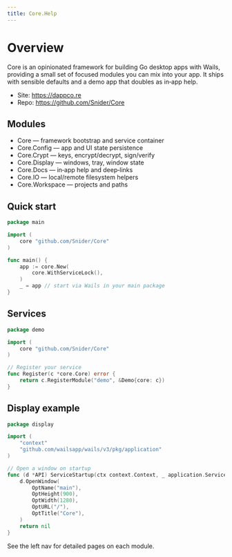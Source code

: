 ```yaml
---
title: Core.Help
---
```


# Overview

Core is an opinionated framework for building Go desktop apps with Wails, providing a small set of focused modules you can mix into your app. It ships with sensible defaults and a demo app that doubles as in‑app help.

- Site: https://dappco.re
- Repo: https://github.com/Snider/Core

## Modules

- Core — framework bootstrap and service container
- Core.Config — app and UI state persistence
- Core.Crypt — keys, encrypt/decrypt, sign/verify
- Core.Display — windows, tray, window state
- Core.Docs — in‑app help and deep‑links
- Core.IO — local/remote filesystem helpers
- Core.Workspace — projects and paths

## Quick start
```go
package main

import (
    core "github.com/Snider/Core"
)

func main() {
	app := core.New(
		core.WithServiceLock(),
	)
	_ = app // start via Wails in your main package
}
```

## Services
```go
package demo

import (
    core "github.com/Snider/Core"
)

// Register your service
func Register(c *core.Core) error {
	return c.RegisterModule("demo", &Demo{core: c})
}
```

## Display example
```go
package display

import (
    "context"
    "github.com/wailsapp/wails/v3/pkg/application"
)

// Open a window on startup
func (d *API) ServiceStartup(ctx context.Context, _ application.ServiceOptions) error {
	d.OpenWindow(
		OptName("main"),
		OptHeight(900),
		OptWidth(1280),
		OptURL("/"),
		OptTitle("Core"),
	)
	return nil
}
```

See the left nav for detailed pages on each module.
